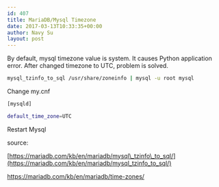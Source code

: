 ```yaml
---
id: 407
title: MariaDB/Mysql Timezone
date: 2017-03-13T10:33:35+00:00
author: Navy Su
layout: post
---
```

By default, mysql timezone value is system. It causes Python application error. After changed timezone to UTC, problem is solved.

~~~bash
mysql_tzinfo_to_sql /usr/share/zoneinfo | mysql -u root mysql

~~~

Change my.cnf

~~~bash
[mysqld] 

default_time_zone=UTC

~~~

Restart Mysql

source:
  
[https://mariadb.com/kb/en/mariadb/mysql\_tzinfo\_to_sql/](https://mariadb.com/kb/en/mariadb/mysql_tzinfo_to_sql/)
  
<https://mariadb.com/kb/en/mariadb/time-zones/>